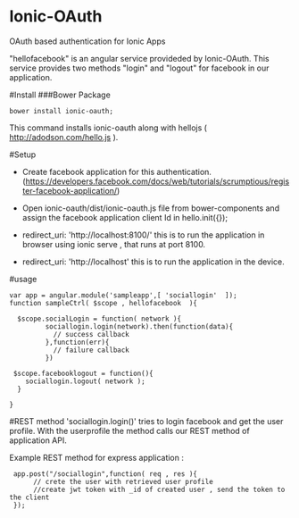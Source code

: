 Ionic-OAuth
===========

OAuth based authentication for Ionic Apps

"hellofacebook" is an angular service provideded by Ionic-OAuth. This service provides two methods "login" and "logout" for facebook in our application.


#Install
###Bower Package

```
bower install ionic-oauth;
```
This command installs ionic-oauth along with hellojs ( http://adodson.com/hello.js ).

#Setup

* Create facebook application for this authentication.(https://developers.facebook.com/docs/web/tutorials/scrumptious/register-facebook-application/)

* Open ionic-oauth/dist/ionic-oauth.js file from bower-components and assign the facebook application client Id in hello.init({});  
* redirect_uri: 'http://localhost:8100/' this is to run the application in browser using ionic serve , that runs at port 8100.
* redirect_uri: 'http://localhost'  this is to run the application in the device.


#usage
```
var app = angular.module('sampleapp',[ 'sociallogin'  ]);
function sampleCtrl( $scope , hellofacebook  ){

  $scope.socialLogin = function( network ){ 
         sociallogin.login(network).then(function(data){
           // success callback
         },function(err){
           // failure callback
         })

 $scope.facebooklogout = function(){
    sociallogin.logout( network );
  }

}
```

#REST method
'sociallogin.login()' tries to login facebook and get the user profile.
 With the userprofile the method calls our REST method of application API.
 
 Example REST method for express application :
 
 ```
  app.post("/sociallogin",function( req , res ){
       // crete the user with retrieved user profile
       //create jwt token with _id of created user , send the token to the client
  });
  ```



